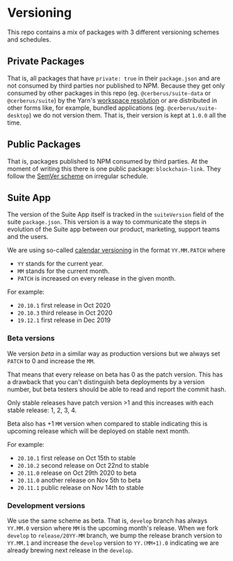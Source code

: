 # Versioning

This repo contains a mix of packages with 3 different versioning schemes and schedules.

## Private Packages

That is, all packages that have `private: true` in their `package.json` and are not consumed by third parties nor published to NPM. Because they get only consumed by other packages in this repo (eg. `@cerberus/suite-data` or `@cerberus/suite`) by the Yarn's [workspace resolution](https://classic.yarnpkg.com/en/docs/workspaces/) or are distributed in other forms like, for example, bundled applications (eg. `@cerberus/suite-desktop`) we do not version them. That is, their version is kept at `1.0.0` all the time.

## Public Packages

That is, packages published to NPM consumed by third parties. At the moment of writing this there is one public package: `blockchain-link`. They follow the [SemVer scheme](https://semver.org/) on irregular schedule.

## Suite App

The version of the Suite App itself is tracked in the `suiteVersion` field of the suite `package.json`. This version is a way to communicate the steps in evolution of the Suite app between our product, marketing, support teams and the users.

We are using so-called [calendar versioning](https://calver.org/) in the format `YY.MM.PATCH` where

-   `YY` stands for the current year.
-   `MM` stands for the current month.
-   `PATCH` is increased on every release in the given month.

For example:

-   `20.10.1` first release in Oct 2020
-   `20.10.3` third release in Oct 2020
-   `19.12.1` first release in Dec 2019

### Beta versions

We version _beta_ in a similar way as production versions but we always set `PATCH` to 0 and increase the `MM`.

That means that every release on beta has 0 as the patch version. This has a drawback that you can't distinguish beta deployments by a version number, but beta testers should be able to read and report the commit hash.

Only stable releases have patch version >1 and this increases with each stable release: 1, 2, 3, 4.

Beta also has +1 `MM` version when compared to stable indicating this is upcoming release which will be deployed on stable next month.

For example:

-   `20.10.1` first release on Oct 15th to stable
-   `20.10.2` second release on Oct 22nd to stable
-   `20.11.0` release on Oct 29th 2020 to beta
-   `20.11.0` another release on Nov 5th to beta
-   `20.11.1` public release on Nov 14th to stable

### Development versions

We use the same scheme as beta. That is, `develop` branch has always `YY.MM.0` version where `MM` is the upcoming month's release.
When we fork `develop` to `release/20YY-MM` branch, we bump the release branch version to `YY.MM.1` and
increase the `develop` version to `YY.(MM+1).0` indicating we are already brewing next release in the `develop`.
